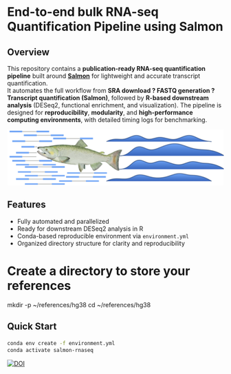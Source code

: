 # End-to-end bulk RNA-seq Quantification Pipeline using Salmon 

## Overview

This repository contains a **publication-ready RNA-seq quantification pipeline** built around **[Salmon](https://combine-lab.github.io/salmon/)** for lightweight and accurate transcript quantification.  
It automates the full workflow from **SRA download ? FASTQ generation ? Transcript quantification (Salmon)**, followed by **R-based downstream analysis** (DESeq2, functional enrichment, and visualization). The pipeline is designed for **reproducibility**, **modularity**, and **high-performance computing environments**, with detailed timing logs for benchmarking.

![](img/salmon.png)

## Features

- Fully automated and parallelized
- Ready for downstream DESeq2 analysis in R
- Conda-based reproducible environment via `environment.yml`
- Organized directory structure for clarity and reproducibility 


# Create a directory to store your references
mkdir -p ~/references/hg38
cd ~/references/hg38



## Quick Start

```bash
conda env create -f environment.yml
conda activate salmon-rnaseq
```

[![DOI](https://zenodo.org/badge/1069523566.svg)](https://doi.org/10.5281/zenodo.17337967)
